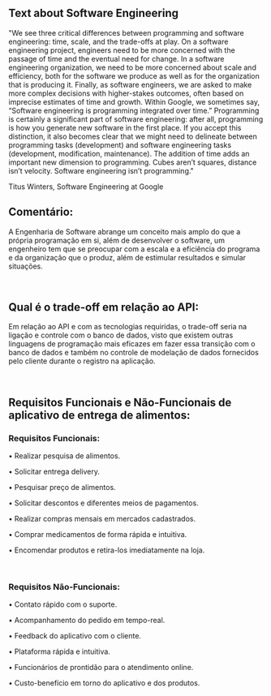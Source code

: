 <h2> Text about Software Engineering </h2>

<p> "We see three critical differences between programming and software engineering: time, scale, and the trade-offs at play. On a software engineering project, 
  engineers need to be more concerned with the passage of time and the eventual need for change. In a software engineering organization, 
  we need to be more concerned about scale and efficiency, both for the software we produce as well as for the organization that is 
  producing it. Finally, as software engineers, we are asked to make more complex decisions with higher-stakes outcomes, often based 
  on imprecise estimates of time and growth. Within Google, we sometimes say, “Software engineering is programming integrated over time.” 
  Programming is certainly a significant part of software engineering: after all, programming is how you generate new software in the first place. 
  If you accept this distinction, it also becomes clear that we might need to delineate between programming tasks (development) and software engineering 
  tasks (development, modification, maintenance). The addition of time adds an important new dimension to programming. Cubes aren’t squares, distance isn’t velocity. 
  Software engineering isn’t programming." </p>

<p> Titus Winters, Software Engineering at Google </p>

<h2> Comentário: </h2>

<p> A Engenharia de Software abrange um conceito mais amplo do que a própria programação em si, além de desenvolver o software, um engenheiro tem que se preocupar com a escala e a eficiência do programa e da organização que o produz, além de estimular resultados e simular situações.</p>

<br>

<h2> Qual é o trade-off em relação ao API: </h2>

<p> Em relação ao API e com as tecnologias requiridas, o trade-off seria na ligação e controle com o banco de dados, visto que existem outras linguagens de programação mais eficazes em fazer essa transição com o banco de dados e também no controle de modelação de dados fornecidos pelo cliente durante o registro na aplicação. </p>

<br>

<h2> Requisitos Funcionais e Não-Funcionais de aplicativo de entrega de alimentos: </h2>

<h3> Requisitos Funcionais: </h3>

<p> • Realizar pesquisa de alimentos. </p>
<p> • Solicitar entrega delivery. </p>
<p> • Pesquisar preço de alimentos. </p>
<p> • Solicitar descontos e diferentes meios de pagamentos.</p>
<p> • Realizar compras mensais em mercados cadastrados.</p>
<p> • Comprar medicamentos de forma rápida e intuitiva.</p>
<p> • Encomendar produtos e retira-los imediatamente na loja. </p>

<br>

<h3> Requisitos Não-Funcionais: </h3>

<p> • Contato rápido com o suporte.</p>
<p> • Acompanhamento do pedido em tempo-real. </p>
<p> • Feedback do aplicativo com o cliente. </p>
<p> • Plataforma rápida e intuitiva.</p>
<p> • Funcionários de prontidão para o atendimento online. </p>
<p> • Custo-benefício em torno do aplicativo e dos produtos.</p>
